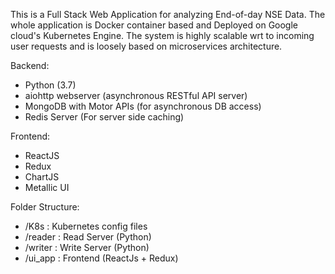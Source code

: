 This is a Full Stack Web Application for analyzing End-of-day NSE Data.
The whole application is Docker container based and Deployed on Google cloud's Kubernetes Engine.
The system is highly scalable wrt to incoming user requests and is loosely based on microservices architecture.

Backend:
- Python (3.7)
- aiohttp webserver (asynchronous RESTful API server)
- MongoDB with Motor APIs (for asynchronous DB access)
- Redis Server (For server side caching)

Frontend:
- ReactJS
- Redux
- ChartJS
- Metallic UI

Folder Structure:
- /K8s      : Kubernetes config files
- /reader   : Read Server (Python)
- /writer   : Write Server (Python)
- /ui_app   : Frontend (ReactJs + Redux)



